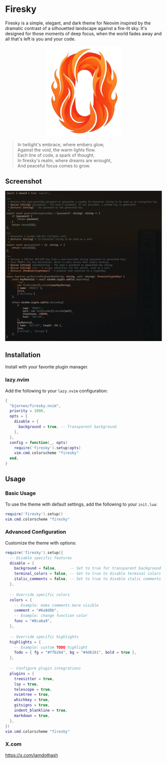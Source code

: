 # Firesky

Firesky is a simple, elegant, and dark theme for Neovim inspired by the dramatic contrast of a silhouetted landscape against a fire-lit sky. It's designed for those moments of deep focus, when the world fades away and all that's left is you and your code.

<p align="center">
  <img src="firesky.png" alt="Firesky Logo">
</p>

> In twilight's embrace, where embers glow,  
> Against the void, the warm lights flow.  
> Each line of code, a spark of thought,  
> In firesky's realm, where dreams are wrought,  
> And peaceful focus comes to grow.  

## Screenshot

<p align="center">
  <img src="theme.png" alt="Firesky Theme Screenshot">
</p>

## Installation

Install with your favorite plugin manager.

### lazy.nvim

Add the following to your `lazy.nvim` configuration:

```lua
{
  "bjarneo/firesky.nvim",
  priority = 1000,
  opts = {
    disable = {
      background = true, -- Transparent background
    },
  },
  config = function(_, opts)
    require('firesky').setup(opts)
    vim.cmd.colorscheme "firesky"
  end,
}
```

## Usage

### Basic Usage
To use the theme with default settings, add the following to your `init.lua`:

```lua
require('firesky').setup()
vim.cmd.colorscheme "firesky"
```

### Advanced Configuration
Customize the theme with options:

```lua
require('firesky').setup({
  -- Disable specific features
  disable = {
    background = false,      -- Set to true for transparent background
    terminal_colors = false, -- Set to true to disable terminal colors
    italic_comments = false, -- Set to true to disable italic comments
  },

  -- Override specific colors
  colors = {
    -- Example: make comments more visible
    comment = "#6a8d8b",
    -- Example: change function color
    func = "#8ca6a9",
  },

  -- Override specific highlights
  highlights = {
    -- Example: custom TODO highlight
    Todo = { fg = "#ffb284", bg = "#4d6161", bold = true },
  },

  -- Configure plugin integrations
  plugins = {
    treesitter = true,
    lsp = true,
    telescope = true,
    nvimtree = true,
    whichkey = true,
    gitsigns = true,
    indent_blankline = true,
    markdown = true,
  },
})
vim.cmd.colorscheme "firesky"
```

### X.com
https://x.com/iamdothash
